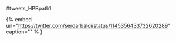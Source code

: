 #tweets_HPBpath1

{% embed url="https://twitter.com/serdarbalci/status/1145356433732620289"  caption="" % }
